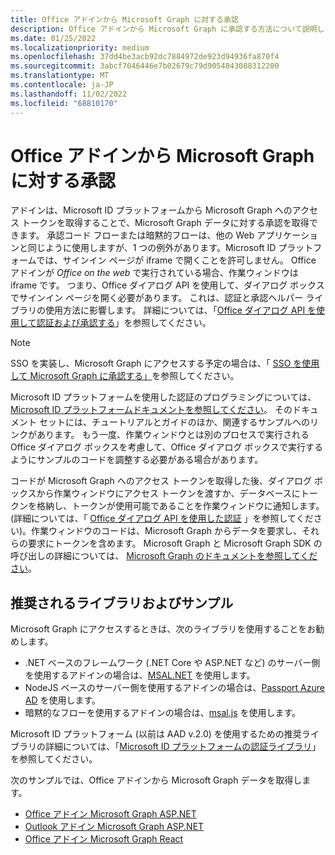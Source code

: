 ```yaml
---
title: Office アドインから Microsoft Graph に対する承認
description: Office アドインから Microsoft Graph に承認する方法について説明します。
ms.date: 01/25/2022
ms.localizationpriority: medium
ms.openlocfilehash: 37dd4be3acb92dc7884972de923d94936fa870f4
ms.sourcegitcommit: 3abcf7046446e7b02679c79d9054843088312200
ms.translationtype: MT
ms.contentlocale: ja-JP
ms.lasthandoff: 11/02/2022
ms.locfileid: "68810170"
---
```

# <a name="authorize-to-microsoft-graph-from-an-office-add-in"></a>Office アドインから Microsoft Graph に対する承認

アドインは、Microsoft ID プラットフォームから Microsoft Graph へのアクセス トークンを取得することで、Microsoft Graph データに対する承認を取得できます。 承認コード フローまたは暗黙的フローは、他の Web アプリケーションと同じように使用しますが、1 つの例外があります。Microsoft ID プラットフォームでは、サインイン ページが iframe で開くことを許可しません。 Office アドインが *Office on the web* で実行されている場合、作業ウィンドウは iframe です。 つまり、Office ダイアログ API を使用して、ダイアログ ボックスでサインイン ページを開く必要があります。 これは、認証と承認ヘルパー ライブラリの使用方法に影響します。 詳細については、「[Office ダイアログ API を使用して認証および承認する](auth-with-office-dialog-api.md)」を参照してください。

> [!NOTE]
> SSO を実装し、Microsoft Graph にアクセスする予定の場合は、「 [SSO を使用して Microsoft Graph に承認する」](authorize-to-microsoft-graph.md)を参照してください。

Microsoft ID プラットフォームを使用した認証のプログラミングについては、[Microsoft ID プラットフォームドキュメントを参照してください](/azure/active-directory/develop)。 そのドキュメント セットには、チュートリアルとガイドのほか、関連するサンプルへのリンクがあります。 もう一度、作業ウィンドウとは別のプロセスで実行される Office ダイアログ ボックスを考慮して、Office ダイアログ ボックスで実行するようにサンプルのコードを調整する必要がある場合があります。

コードが Microsoft Graph へのアクセス トークンを取得した後、ダイアログ ボックスから作業ウィンドウにアクセス トークンを渡すか、データベースにトークンを格納し、トークンが使用可能であることを作業ウィンドウに通知します。 (詳細については、「 [Office ダイアログ API を使用した認証](auth-with-office-dialog-api.md) 」を参照してください)。作業ウィンドウのコードは、Microsoft Graph からデータを要求し、それらの要求にトークンを含めます。 Microsoft Graph と Microsoft Graph SDK の呼び出しの詳細については、 [Microsoft Graph のドキュメントを参照してください](/graph/)。

## <a name="recommended-libraries-and-samples"></a>推奨されるライブラリおよびサンプル

Microsoft Graph にアクセスするときは、次のライブラリを使用することをお勧めします。

- .NET ベースのフレームワーク (.NET Core や ASP.NET など) のサーバー側を使用するアドインの場合は、[MSAL.NET](https://github.com/AzureAD/microsoft-authentication-library-for-dotnet/wiki#conceptual-documentation) を使用します。
- NodeJS ベースのサーバー側を使用するアドインの場合は、[Passport Azure AD](https://github.com/AzureAD/passport-azure-ad) を使用します。
- 暗黙的なフローを使用するアドインの場合は、[msal.js](https://github.com/AzureAD/microsoft-authentication-library-for-js/wiki) を使用します。

Microsoft ID プラットフォーム (以前は AAD v.2.0) を使用するための推奨ライブラリの詳細については、「[Microsoft ID プラットフォームの認証ライブラリ](/azure/active-directory/develop/reference-v2-libraries)」を参照してください。

次のサンプルでは、Office アドインから Microsoft Graph データを取得します。

- [Office アドイン Microsoft Graph ASP.NET](https://github.com/OfficeDev/Office-Add-in-samples/tree/main/Samples/auth/Office-Add-in-Microsoft-Graph-ASPNET)
- [Outlook アドイン Microsoft Graph ASP.NET](https://github.com/OfficeDev/Office-Add-in-samples/tree/main/Samples/auth/Outlook-Add-in-Microsoft-Graph-ASPNET)
- [Office アドイン Microsoft Graph React](https://github.com/OfficeDev/Office-Add-in-samples/tree/main/Samples/auth/Office-Add-in-Microsoft-Graph-React)
